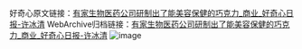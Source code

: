 好奇心原文链接：[有家生物医药公司研制出了能美容保健的巧克力_商业_好奇心日报-许冰清](https://www.qdaily.com/articles/7033.html)
WebArchive归档链接：[有家生物医药公司研制出了能美容保健的巧克力_商业_好奇心日报-许冰清](http://web.archive.org/web/20190623171639/https://www.qdaily.com/articles/7033.html)
![image](http://ww3.sinaimg.cn/large/007d5XDply1g3wbd7u2w0j30u02e2twf)